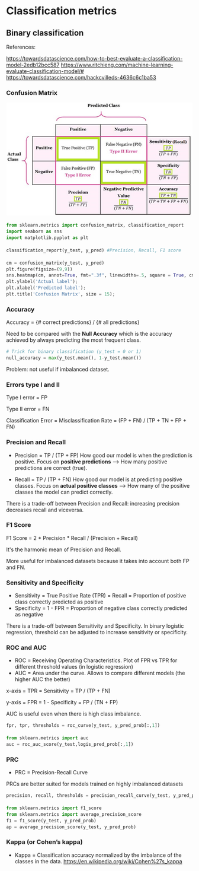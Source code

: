 # Classification metrics

## Binary classification
References:

https://towardsdatascience.com/how-to-best-evaluate-a-classification-model-2edb12bcc587
https://www.ritchieng.com/machine-learning-evaluate-classification-model/#
https://towardsdatascience.com/hackcvilleds-4636c6c1ba53

### Confusion Matrix
![Confusion Matrix](/Assets/confusion_matrix_metrics.png)

```python
from sklearn.metrics import confusion_matrix, classification_report
import seaborn as sns
import matplotlib.pyplot as plt

classification_report(y_test, y_pred) #Precision, Recall, F1 score

cm = confusion_matrix(y_test, y_pred)
plt.figure(figsize=(9,9))
sns.heatmap(cm, annot=True, fmt=".3f", linewidths=.5, square = True, cmap = 'Blues_r');
plt.ylabel('Actual label');
plt.xlabel('Predicted label');
plt.title('Confusion Matrix', size = 15);
```
### Accuracy
Accuracy = {# correct predictions} / {# all predictions}

Need to be compared with the **Null Accuracy** which is the accuracy achieved by always predicting the most frequent class.

```python
# Trick for binary classification (y_test = 0 or 1)
null_accuracy = max(y_test.mean(), 1-y_test.mean())
```

Problem: not useful if imbalanced dataset.

### Errors type I and II
Type I error = FP

Type II error = FN

Classification Error = Misclassification Rate = (FP + FN) / (TP + TN + FP + FN)

### Precision and Recall

- Precision = TP / (TP + FP)
  How good our model is when the prediction is positive.
  Focus on **positive predictions** --> How many positive predictions are correct (true).

- Recall = TP / (TP + FN)
  How good our model is at predicting positive classes.
  Focus on **actual positive classes** --> How many of the positive classes the model can predict correctly.
  
There is a trade-off between Precision and Recall: increasing precision decreases recall and viceversa.

### F1 Score
F1 Score = 2 * Precision * Recall / (Precision + Recall)

It's the harmonic mean of Precision and Recall.

More useful for imbalanced datasets because it takes into account both FP and FN.

### Sensitivity and Specificity

- Sensitivity = True Positive Rate (TPR) = Recall = Proportion of positive class correctly predicted as positive
- Specificity = 1 - FPR = Proportion of negative class correctly predicted as negative

There is a trade-off between Sensitivity and Specificity. In binary logistic regression, threshold can be adjusted to increase sensitivity or specificity.

### ROC and AUC

- ROC = Receiving Operating Characteristics. Plot of FPR vs TPR for different threshold values (in logistic regression)
- AUC = Area under the curve. Allows to compare different models (the higher AUC the better)

x-axis = TPR = Sensitivity = TP / (TP + FN)

y-axis = FPR = 1 - Specificity = FP / (TN + FP)

AUC is useful even when there is high class imbalance.

```python
fpr, tpr, thresholds = roc_curve(y_test, y_pred_prob[:,1])

from sklearn.metrics import auc
auc = roc_auc_score(y_test,logis_pred_prob[:,1])
```

### PRC

- PRC = Precision-Recall Curve

PRCs are better suited for models trained on highly imbalanced datasets

```python
precision, recall, thresholds = precision_recall_curve(y_test, y_pred_prob[:,1])

from sklearn.metrics import f1_score
from sklearn.metrics import average_precision_score
f1 = f1_score(y_test, y_pred_prob)
ap = average_precision_score(y_test, y_pred_prob)
```

### Kappa (or Cohen’s kappa)
- Kappa = Classification accuracy normalized by the imbalance of the classes in the data.
https://en.wikipedia.org/wiki/Cohen%27s_kappa
